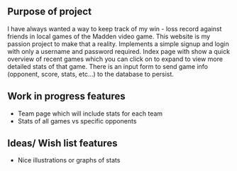 ## Purpose of project

I have always wanted a way to keep track of my win - loss record against friends in local games of the Madden video game. This website is my passion project to make that a reality. Implements a simple signup and login with only a username and password required. Index page with show a quick overview of recent games which you can click on to expand to view more detailed stats of that game. There is an input form to send game info (opponent, score, stats, etc...) to the database to persist.

## Work in progress features

- Team page which will include stats for each team
- Stats of all games vs specific opponents

## Ideas/ Wish list features

- Nice illustrations or graphs of stats
